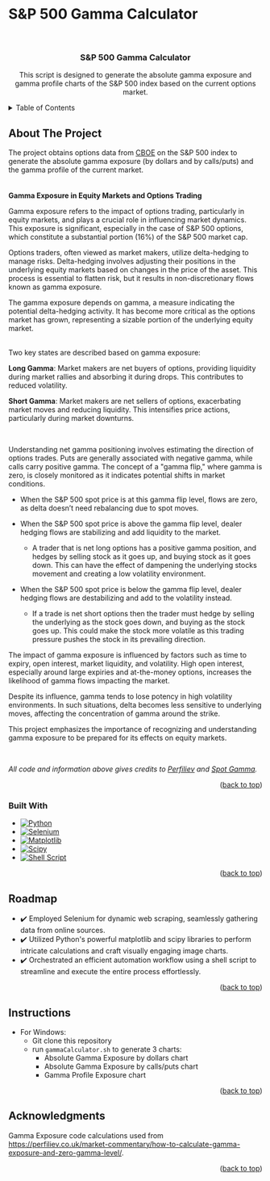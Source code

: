 # S&P 500 Gamma Calculator
<a name="readme-top"></a>
<!-- PROJECT LOGO -->
<br />
<div align="center">

<h3 align="center">S&P 500 Gamma Calculator</h3>

  <p align="center">
This script is designed to generate the absolute gamma exposure and gamma profile charts of the S&P 500 index based on the current options market.
  </p>
</div>


<!-- TABLE OF CONTENTS -->
<details>
  <summary>Table of Contents</summary>
  <ol>
    <li>
      <a href="#about-the-project">About The Project</a>
      <ul>
        <li><a href="#built-with">Built With</a></li>
      </ul>
    </li>
    <li><a href="#roadmap">Roadmap</a></li>
    <li><a href="#instructions">Instructions</a></li>
<li><a href="#acknowledgments">Acknowledgments</a></li>
  </ol>
</details>


<!-- ABOUT THE PROJECT -->
## About The Project


The project obtains options data from [CBOE](https://www.cboe.com/delayed_quotes/spx/quote_table) on the S&P 500 index to generate the absolute gamma exposure (by dollars and by calls/puts) and the gamma profile of the current market.
<br/>
<br/>
<br/>
**Gamma Exposure in Equity Markets and Options Trading**

Gamma exposure refers to the impact of options trading, particularly in equity markets, and plays a crucial role in influencing market dynamics. This exposure is significant, especially in the case of S&P 500 options, which constitute a substantial portion (16%) of the S&P 500 market cap.

Options traders, often viewed as market makers, utilize delta-hedging to manage risks. Delta-hedging involves adjusting their positions in the underlying equity markets based on changes in the price of the asset. This process is essential to flatten risk, but it results in non-discretionary flows known as gamma exposure.

The gamma exposure depends on gamma, a measure indicating the potential delta-hedging activity. It has become more critical as the options market has grown, representing a sizable portion of the underlying equity market.

<br/>
Two key states are described based on gamma exposure:

**Long Gamma**: Market makers are net buyers of options, providing liquidity during market rallies and absorbing it during drops. This contributes to reduced volatility.

**Short Gamma**: Market makers are net sellers of options, exacerbating market moves and reducing liquidity. This intensifies price actions, particularly during market downturns.

<br/>

Understanding net gamma positioning involves estimating the direction of options trades. Puts are generally associated with negative gamma, while calls carry positive gamma. The concept of a "gamma flip," where gamma is zero, is closely monitored as it indicates potential shifts in market conditions.

- When the S&P 500 spot price is at this gamma flip level, flows are zero, as delta doesn’t need rebalancing due to spot moves.


- When the S&P 500 spot price is above the gamma flip level, dealer hedging flows are stabilizing and add liquidity to the market.
  - A trader that is net long options has a positive gamma position, and hedges by selling stock as it goes up, and buying stock as it goes down. This can have the effect of dampening the underlying stocks movement and creating a low volatility environment.


- When the S&P 500 spot price is below the gamma flip level, dealer hedging flows are destabilizing and add to the volatility instead.
  - If a trade is net short options then the trader must hedge by selling the underlying as the stock goes down, and buying as the stock goes up. This could make the stock more volatile as this trading pressure pushes the stock in its prevailing direction. 


The impact of gamma exposure is influenced by factors such as time to expiry, open interest, market liquidity, and volatility. High open interest, especially around large expiries and at-the-money options, increases the likelihood of gamma flows impacting the market.

Despite its influence, gamma tends to lose potency in high volatility environments. In such situations, delta becomes less sensitive to underlying moves, affecting the concentration of gamma around the strike.

This project emphasizes the importance of recognizing and understanding gamma exposure to be prepared for its effects on equity markets.

<br/>

*All code and information above gives credits to [Perfiliev](https://perfiliev.co.uk/market-commentary/how-to-calculate-gamma-exposure-and-zero-gamma-level/) and [Spot Gamma](https://support.spotgamma.com/hc/en-us/articles/15413261162387-Gamma-Flip).*
<p align="right">(<a href="#readme-top">back to top</a>)</p>



### Built With

* [![Python][Python.py]][Python-url]
* [![Selenium][Selenium]][Selenium-url]
* [![Matplotlib][Matplotlib]][Matplotlib-url]
* [![Scipy][Scipy]][Scipy-url]
* [![Shell Script][Shell]][Shell-url]


<p align="right">(<a href="#readme-top">back to top</a>)</p>

<!-- ROADMAP -->
## Roadmap

- ✔️ Employed Selenium for dynamic web scraping, seamlessly gathering data from online sources.
- ✔️ Utilized Python's powerful matplotlib and scipy libraries to perform intricate calculations and craft visually engaging image charts.
- ✔️ Orchestrated an efficient automation workflow using a shell script to streamline and execute the entire process effortlessly.



<p align="right">(<a href="#readme-top">back to top</a>)</p>


<!-- INSTRUCTIONS -->
## Instructions

- For Windows:
  - Git clone this repository
  - run ```gammaCalculator.sh``` to generate 3 charts:
    - Absolute Gamma Exposure by dollars chart
    - Absolute Gamma Exposure by calls/puts chart
    - Gamma Profile Exposure chart

    
<p align="right">(<a href="#readme-top">back to top</a>)</p>

<!-- ACKNOWLEDGMENTS -->
## Acknowledgments

Gamma Exposure code calculations used from https://perfiliev.co.uk/market-commentary/how-to-calculate-gamma-exposure-and-zero-gamma-level/.

<p align="right">(<a href="#readme-top">back to top</a>)</p>

[Python.py]: https://img.shields.io/badge/python-3670A0?style=for-the-badge&logo=python&logoColor=ffdd54
[Python-url]: https://www.python.org/
[Selenium]: https://img.shields.io/badge/-selenium-%43B02A?style=for-the-badge&logo=selenium&logoColor=white
[Selenium-url]: https://www.selenium.dev/
[Matplotlib]: https://img.shields.io/badge/Matplotlib-%23ffffff.svg?style=for-the-badge&logo=Matplotlib&logoColor=black
[Matplotlib-url]: https://matplotlib.org/
[Scipy]: https://img.shields.io/badge/SciPy-%230C55A5.svg?style=for-the-badge&logo=scipy&logoColor=%white
[Scipy-url]: https://scipy.org/
[Shell]: https://img.shields.io/badge/shell_script-%23121011.svg?style=for-the-badge&logo=gnu-bash&logoColor=white
[Shell-url]: https://www.shellscript.sh/

